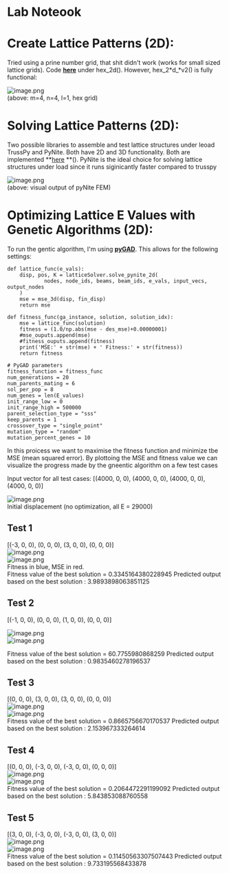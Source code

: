 # Lab Noteook   
# Create Lattice Patterns (2D):   
Tried using a prine number grid, that shit didn't work (works for small sized lattice grids). Code **[here](https://github.com/GaneshPimpale/OpenMNN/blob/main/latticeGen.py)** under hex\_2d(). However, hex\_2*d\_*v2() is fully functional:    
   
![image.png](files/image_6.png)    
(above: m=4, n=4, l=1, hex grid)   
   
# Solving Lattice Patterns (2D):   
Two possible libraries to assemble and test lattice structures under leoad TrussPy and PyNite. Both have 2D and 3D functionality. Both are implemented **[here](https://github.com/GaneshPimpale/OpenMNN/blob/main/latticeSolver.py) **(). PyNite is the ideal choice for solving lattice structures under load since it runs siginicantly faster compared to trusspy   
   
![image.png](files/image_o.png)    
(above: visual output of pyNite FEM)   
   
# Optimizing Lattice E Values with Genetic Algorithms (2D):   
To run the gentic algorithm, I'm using **[pyGAD](https://pynite.readthedocs.io/en/latest/quickstart.html)**. This allows for the following settings:   
```
def lattice_func(e_vals):
    disp, pos, K = latticeSolver.solve_pynite_2d(
            nodes, node_ids, beams, beam_ids, e_vals, input_vecs, output_nodes
    )
    mse = mse_3d(disp, fin_disp)
    return mse 

def fitness_func(ga_instance, solution, solution_idx):
   	mse = lattice_func(solution)
    fitness = (1.0/np.abs(mse - des_mse)+0.00000001)
    #mse_ouputs.append(mse)
    #fitness_ouputs.append(fitness)
    print('MSE:' + str(mse) + ' Fitness:' + str(fitness))
    return fitness

# PyGAD parameters
fitness_function = fitness_func
num_generations = 20
num_parents_mating = 6
sol_per_pop = 8
num_genes = len(E_values)
init_range_low = 0
init_range_high = 500000
parent_selection_type = "sss"
keep_parents = 1
crossover_type = "single_point"
mutation_type = "random"
mutation_percent_genes = 10
```
   
In this proicess we want to maximise the fitness function and minimize tbe MSE (mean squared error). By plottoing the MSE and fitness value we can visualize the progress made by the gneentic algorithm on a few test cases   
   
Input vector for all test cases: [(4000, 0, 0), (4000, 0, 0), (4000, 0, 0), (4000, 0, 0)]
   
   
![image.png](files/image_n.png)    
Initial displacement (no optimization, all E = 29000)   
   
## Test 1   
[(-3, 0, 0), (0, 0, 0), (3, 0, 0), (0, 0, 0)]   
![image.png](files/image.png)    
![image.png](files/image_w.png)    
Fitness in blue, MSE in red.   
Fitness value of the best solution = 0.3345164380228945
Predicted output based on the best solution : 3.9893898063851125   
   
## Test 2    
[(-1, 0, 0), (0, 0, 0), (1, 0, 0), (0, 0, 0)]
   
![image.png](files/image_z.png)    
![image.png](files/image_8.png)    
   
Fitness value of the best solution = 60.7755980868259
Predicted output based on the best solution : 0.9835460278196537   
   
## Test 3   
[(0, 0, 0), (3, 0, 0), (3, 0, 0), (0, 0, 0)]   
![image.png](files/image_m.png)    
![image.png](files/image_11.png)    
Fitness value of the best solution = 0.8665756670170537
Predicted output based on the best solution : 2.153967333264614
   
   
## Test 4   
[(0, 0, 0), (-3, 0, 0), (-3, 0, 0), (0, 0, 0)]   
![image.png](files/image_1.png)    
![image.png](files/image_r.png)    
Fitness value of the best solution = 0.2064472291199092
Predicted output based on the best solution : 5.843853088760558   
   
## Test 5   
[(3, 0, 0), (-3, 0, 0), (-3, 0, 0), (3, 0, 0)]   
![image.png](files/image_h.png)    
![image.png](files/image_k.png)    
Fitness value of the best solution = 0.11450563307507443
Predicted output based on the best solution : 9.733195568433878
   
   
   
